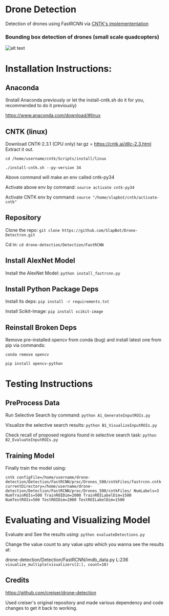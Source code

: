 # Drone Detection

Detection of drones using FastRCNN via [CNTK's implemententation](https://github.com/Microsoft/CNTK/wiki/Object-Detection-using-Fast-R-CNN)

### Bounding box detection of drones (small scale quadcopters)

![alt text](https://i.imgur.com/8by9aIh.gif "Detection results")

# Installation Instructions:

## Anaconda
(Install Anaconda previously or let the install-cntk.sh do it for you, recommended to do it previously)

https://www.anaconda.com/download/#linux

## CNTK (linux)
Download CNTK-2.3.1 (CPU only) tar.gz = https://cntk.ai/dllc-2.3.html
Extract it out.

`cd /home/username/cntk/Scripts/install/linux`

`./install-cntk.sh --py-version 34`

Above command will make an env called cntk-py34

Activate above env by command: `source activate cntk-py34`

Activate CNTK env by command: `source "/home/slapbot/cntk/activate-cntk"`

## Repository
Clone the repo: `git clone https://github.com/SlapBot/Drone-Detectron.git`

Cd in: `cd drone-detection/Detection/FastRCNN`

## Install AlexNet Model
Install the AlexNet Model: `python install_fastrcnn.py`

## Install Python Package Deps
Install its deps: `pip install -r requirements.txt`

Install Scikit-Image: `pip install scikit-image`

## Reinstall Broken Deps
Remove pre-installed opencv from conda (bug) and install latest one from pip via commands:

`conda remove opencv`

`pip install opencv-python`

# Testing Instructions

## PreProcess Data
Run Selective Search by command: `python A1_GenerateInputROIs.py`

Visualize the selective search results: `python B1_VisualizeInputROIs.py`

Check recall of proposed regions found in selective search task: `python B2_EvaluateInputROIs.py`

## Training Model
Finally train the model using:

`cntk configFile=/home/username/drone-detection/Detection/FastRCNN/proc/Drones_500/cntkFiles/fastrcnn.cntk currentDirectory=/home/username/drone-detection/Detection/FastRCNN/proc/Drones_500/cntkFiles/ NumLabels=3 NumTrainROIs=500 TrainROIDim=2000 TrainROILabelDim=1500 NumTestROIs=500 TestROIDim=2000 TestROILabelDim=1500`

# Evaluating and Visualizing Model
Evaluate and See the results using: `python evaluateDetections.py`


Change the value count to any value upto which you wanna see the results at: 

drone-detection/Detection/FastRCNN/imdb_data.py L:236 `visualize_multiple(visualizers[2:], count=10)`

## Credits

https://github.com/creiser/drone-detection

Used creiser's original repository and made various dependency and code changes to get it back to working.

